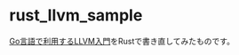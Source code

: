 # rust_llvm_sample

[Go言語で利用するLLVM入門](https://postd.cc/an-introduction-to-llvm-in-go/)をRustで書き直してみたものです。
